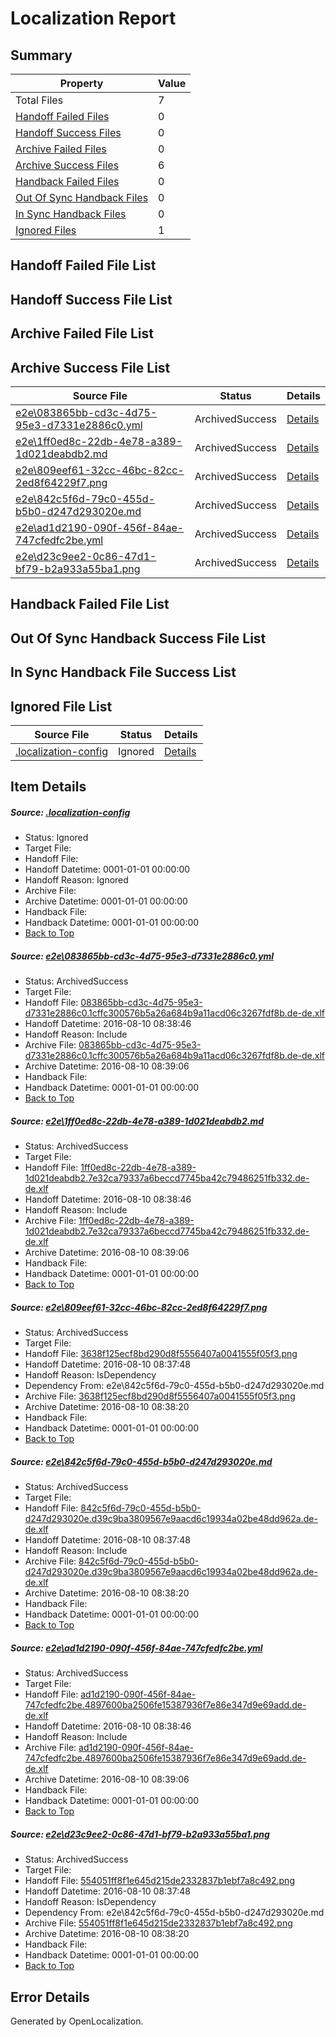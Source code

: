 # <a name='report-top'></a> Localization Report

## Summary
 Property | Value 
 -------- | ----- 
 Total Files | 7
[ Handoff Failed Files ](#handoff-failed-list)| 0
[ Handoff Success Files ](#handoff-success-list)| 0
[ Archive Failed Files ](#archive-failed-list)| 0
[ Archive Success Files ](#archive-success-list)| 6
[ Handback Failed Files ](#handback-failed-list)| 0
[ Out Of Sync Handback Files ](#outofsync-handback-success-list)| 0
[ In Sync Handback Files ](#insync-handback-success-list)| 0
[ Ignored Files ](#ignored-list)| 1

## <a name='handoff-failed-list'></a> Handoff Failed File List

## <a name='handoff-success-list'></a> Handoff Success File List

## <a name='archive-failed-list'></a> Archive Failed File List

## <a name='archive-success-list'></a> Archive Success File List
 Source File | Status | Details 
 ----------- | ------ | ------- 
 [e2e\083865bb-cd3c-4d75-95e3-d7331e2886c0.yml](https://github.com/OpenLocalizationTestOrg/oltest/blob/43795b12b0cec3e73330571561aee6dcd4fa6bc7/e2e/083865bb-cd3c-4d75-95e3-d7331e2886c0.yml) | ArchivedSuccess | [Details](#897325753cdaef1189ab0a4fdf1a211ded32ad0c1)
 [e2e\1ff0ed8c-22db-4e78-a389-1d021deabdb2.md](https://github.com/OpenLocalizationTestOrg/oltest/blob/43795b12b0cec3e73330571561aee6dcd4fa6bc7/e2e/1ff0ed8c-22db-4e78-a389-1d021deabdb2.md) | ArchivedSuccess | [Details](#6b18761b6012c1f8e7ba7ad21b94b379cfe3c7812)
 [e2e\809eef61-32cc-46bc-82cc-2ed8f64229f7.png](https://github.com/OpenLocalizationTestOrg/oltest/blob/a425dd45d56b5efcc0fbd22a76a5138cf5373cde/e2e/809eef61-32cc-46bc-82cc-2ed8f64229f7.png) | ArchivedSuccess | [Details](#3638f125ecf8bd290d8f5556407a0041555f05f33)
 [e2e\842c5f6d-79c0-455d-b5b0-d247d293020e.md](https://github.com/OpenLocalizationTestOrg/oltest/blob/a425dd45d56b5efcc0fbd22a76a5138cf5373cde/e2e/842c5f6d-79c0-455d-b5b0-d247d293020e.md) | ArchivedSuccess | [Details](#a6c4dfbe27c3e8f71dcb6643efa19f7a4649add14)
 [e2e\ad1d2190-090f-456f-84ae-747cfedfc2be.yml](https://github.com/OpenLocalizationTestOrg/oltest/blob/43795b12b0cec3e73330571561aee6dcd4fa6bc7/e2e/ad1d2190-090f-456f-84ae-747cfedfc2be.yml) | ArchivedSuccess | [Details](#3825a5976f37bb5e69be6ab58e0c3332c87d87fa5)
 [e2e\d23c9ee2-0c86-47d1-bf79-b2a933a55ba1.png](https://github.com/OpenLocalizationTestOrg/oltest/blob/a425dd45d56b5efcc0fbd22a76a5138cf5373cde/e2e/d23c9ee2-0c86-47d1-bf79-b2a933a55ba1.png) | ArchivedSuccess | [Details](#554051ff8f1e645d215de2332837b1ebf7a8c4926)

## <a name='handback-failed-list'></a> Handback Failed File List

## <a name='outofsync-handback-success-list'></a> Out Of Sync Handback Success File List

## <a name='insync-handback-success-list'></a> In Sync Handback File Success List

## <a name='ignored-list'></a> Ignored File List
 Source File | Status | Details 
 ----------- | ------ | ------- 
 [.localization-config](https://github.com/OpenLocalizationTestOrg/oltest/blob/43795b12b0cec3e73330571561aee6dcd4fa6bc7/.localization-config) | Ignored | [Details](#3d4f252ac210baf56311d7e97dcc2db10974dbd20)

## Item Details
##### <a name='3d4f252ac210baf56311d7e97dcc2db10974dbd20'></a> Source: [.localization-config](https://github.com/OpenLocalizationTestOrg/oltest/blob/43795b12b0cec3e73330571561aee6dcd4fa6bc7/.localization-config)
* Status: Ignored
* Target File: 
* Handoff File: 
* Handoff Datetime: 0001-01-01 00:00:00
* Handoff Reason: Ignored
* Archive File: 
* Archive Datetime: 0001-01-01 00:00:00
* Handback File: 
* Handback Datetime: 0001-01-01 00:00:00
* [Back to Top](#report-top)

##### <a name='897325753cdaef1189ab0a4fdf1a211ded32ad0c1'></a> Source: [e2e\083865bb-cd3c-4d75-95e3-d7331e2886c0.yml](https://github.com/OpenLocalizationTestOrg/oltest/blob/43795b12b0cec3e73330571561aee6dcd4fa6bc7/e2e/083865bb-cd3c-4d75-95e3-d7331e2886c0.yml)
* Status: ArchivedSuccess
* Target File: 
* Handoff File: [083865bb-cd3c-4d75-95e3-d7331e2886c0.1cffc300576b5a26a684b9a11acd06c3267fdf8b.de-de.xlf](https://github.com/OpenLocalizationTestOrg/olhandoff-e2e/blob/015446311a4c6a028ae84685661046d93964cd68/ol-handoff/OpenLocalizationTestOrg/ol-test-dede/ci/ht/083865bb-cd3c-4d75-95e3-d7331e2886c0.1cffc300576b5a26a684b9a11acd06c3267fdf8b.de-de.xlf)
* Handoff Datetime: 2016-08-10 08:38:46
* Handoff Reason: Include
* Archive File: [083865bb-cd3c-4d75-95e3-d7331e2886c0.1cffc300576b5a26a684b9a11acd06c3267fdf8b.de-de.xlf](https://github.com/OpenLocalizationTestOrg/olhandoff-e2e/blob/a9fad734a42b6d673b87938178127b983d879a02/ol-archive/OpenLocalizationTestOrg/ol-test-dede/ci/ht/083865bb-cd3c-4d75-95e3-d7331e2886c0.1cffc300576b5a26a684b9a11acd06c3267fdf8b.de-de.xlf)
* Archive Datetime: 2016-08-10 08:39:06
* Handback File: 
* Handback Datetime: 0001-01-01 00:00:00
* [Back to Top](#report-top)

##### <a name='6b18761b6012c1f8e7ba7ad21b94b379cfe3c7812'></a> Source: [e2e\1ff0ed8c-22db-4e78-a389-1d021deabdb2.md](https://github.com/OpenLocalizationTestOrg/oltest/blob/43795b12b0cec3e73330571561aee6dcd4fa6bc7/e2e/1ff0ed8c-22db-4e78-a389-1d021deabdb2.md)
* Status: ArchivedSuccess
* Target File: 
* Handoff File: [1ff0ed8c-22db-4e78-a389-1d021deabdb2.7e32ca79337a6beccd7745ba42c79486251fb332.de-de.xlf](https://github.com/OpenLocalizationTestOrg/olhandoff-e2e/blob/015446311a4c6a028ae84685661046d93964cd68/ol-handoff/OpenLocalizationTestOrg/ol-test-dede/ci/ht/1ff0ed8c-22db-4e78-a389-1d021deabdb2.7e32ca79337a6beccd7745ba42c79486251fb332.de-de.xlf)
* Handoff Datetime: 2016-08-10 08:38:46
* Handoff Reason: Include
* Archive File: [1ff0ed8c-22db-4e78-a389-1d021deabdb2.7e32ca79337a6beccd7745ba42c79486251fb332.de-de.xlf](https://github.com/OpenLocalizationTestOrg/olhandoff-e2e/blob/a9fad734a42b6d673b87938178127b983d879a02/ol-archive/OpenLocalizationTestOrg/ol-test-dede/ci/ht/1ff0ed8c-22db-4e78-a389-1d021deabdb2.7e32ca79337a6beccd7745ba42c79486251fb332.de-de.xlf)
* Archive Datetime: 2016-08-10 08:39:06
* Handback File: 
* Handback Datetime: 0001-01-01 00:00:00
* [Back to Top](#report-top)

##### <a name='3638f125ecf8bd290d8f5556407a0041555f05f33'></a> Source: [e2e\809eef61-32cc-46bc-82cc-2ed8f64229f7.png](https://github.com/OpenLocalizationTestOrg/oltest/blob/a425dd45d56b5efcc0fbd22a76a5138cf5373cde/e2e/809eef61-32cc-46bc-82cc-2ed8f64229f7.png)
* Status: ArchivedSuccess
* Target File: 
* Handoff File: [3638f125ecf8bd290d8f5556407a0041555f05f3.png](https://github.com/OpenLocalizationTestOrg/olhandoff-e2e/blob/a0a8ea7618812b0cfe5c83c2e8cd5c197c20de51/ol-handoff/OpenLocalizationTestOrg/ol-test-dede/ci/ht/3638f125ecf8bd290d8f5556407a0041555f05f3.png)
* Handoff Datetime: 2016-08-10 08:37:48
* Handoff Reason: IsDependency
* Dependency From: e2e\842c5f6d-79c0-455d-b5b0-d247d293020e.md
* Archive File: [3638f125ecf8bd290d8f5556407a0041555f05f3.png](https://github.com/OpenLocalizationTestOrg/olhandoff-e2e/blob/f997e533063707ebf1ce241842f37e193150679c/ol-archive/OpenLocalizationTestOrg/ol-test-dede/ci/ht/3638f125ecf8bd290d8f5556407a0041555f05f3.png)
* Archive Datetime: 2016-08-10 08:38:20
* Handback File: 
* Handback Datetime: 0001-01-01 00:00:00
* [Back to Top](#report-top)

##### <a name='a6c4dfbe27c3e8f71dcb6643efa19f7a4649add14'></a> Source: [e2e\842c5f6d-79c0-455d-b5b0-d247d293020e.md](https://github.com/OpenLocalizationTestOrg/oltest/blob/a425dd45d56b5efcc0fbd22a76a5138cf5373cde/e2e/842c5f6d-79c0-455d-b5b0-d247d293020e.md)
* Status: ArchivedSuccess
* Target File: 
* Handoff File: [842c5f6d-79c0-455d-b5b0-d247d293020e.d39c9ba3809567e9aacd6c19934a02be48dd962a.de-de.xlf](https://github.com/OpenLocalizationTestOrg/olhandoff-e2e/blob/a0a8ea7618812b0cfe5c83c2e8cd5c197c20de51/ol-handoff/OpenLocalizationTestOrg/ol-test-dede/ci/ht/842c5f6d-79c0-455d-b5b0-d247d293020e.d39c9ba3809567e9aacd6c19934a02be48dd962a.de-de.xlf)
* Handoff Datetime: 2016-08-10 08:37:48
* Handoff Reason: Include
* Archive File: [842c5f6d-79c0-455d-b5b0-d247d293020e.d39c9ba3809567e9aacd6c19934a02be48dd962a.de-de.xlf](https://github.com/OpenLocalizationTestOrg/olhandoff-e2e/blob/f997e533063707ebf1ce241842f37e193150679c/ol-archive/OpenLocalizationTestOrg/ol-test-dede/ci/ht/842c5f6d-79c0-455d-b5b0-d247d293020e.d39c9ba3809567e9aacd6c19934a02be48dd962a.de-de.xlf)
* Archive Datetime: 2016-08-10 08:38:20
* Handback File: 
* Handback Datetime: 0001-01-01 00:00:00
* [Back to Top](#report-top)

##### <a name='3825a5976f37bb5e69be6ab58e0c3332c87d87fa5'></a> Source: [e2e\ad1d2190-090f-456f-84ae-747cfedfc2be.yml](https://github.com/OpenLocalizationTestOrg/oltest/blob/43795b12b0cec3e73330571561aee6dcd4fa6bc7/e2e/ad1d2190-090f-456f-84ae-747cfedfc2be.yml)
* Status: ArchivedSuccess
* Target File: 
* Handoff File: [ad1d2190-090f-456f-84ae-747cfedfc2be.4897600ba2506fe15387936f7e86e347d9e69add.de-de.xlf](https://github.com/OpenLocalizationTestOrg/olhandoff-e2e/blob/015446311a4c6a028ae84685661046d93964cd68/ol-handoff/OpenLocalizationTestOrg/ol-test-dede/ci/ht/ad1d2190-090f-456f-84ae-747cfedfc2be.4897600ba2506fe15387936f7e86e347d9e69add.de-de.xlf)
* Handoff Datetime: 2016-08-10 08:38:46
* Handoff Reason: Include
* Archive File: [ad1d2190-090f-456f-84ae-747cfedfc2be.4897600ba2506fe15387936f7e86e347d9e69add.de-de.xlf](https://github.com/OpenLocalizationTestOrg/olhandoff-e2e/blob/a9fad734a42b6d673b87938178127b983d879a02/ol-archive/OpenLocalizationTestOrg/ol-test-dede/ci/ht/ad1d2190-090f-456f-84ae-747cfedfc2be.4897600ba2506fe15387936f7e86e347d9e69add.de-de.xlf)
* Archive Datetime: 2016-08-10 08:39:06
* Handback File: 
* Handback Datetime: 0001-01-01 00:00:00
* [Back to Top](#report-top)

##### <a name='554051ff8f1e645d215de2332837b1ebf7a8c4926'></a> Source: [e2e\d23c9ee2-0c86-47d1-bf79-b2a933a55ba1.png](https://github.com/OpenLocalizationTestOrg/oltest/blob/a425dd45d56b5efcc0fbd22a76a5138cf5373cde/e2e/d23c9ee2-0c86-47d1-bf79-b2a933a55ba1.png)
* Status: ArchivedSuccess
* Target File: 
* Handoff File: [554051ff8f1e645d215de2332837b1ebf7a8c492.png](https://github.com/OpenLocalizationTestOrg/olhandoff-e2e/blob/a0a8ea7618812b0cfe5c83c2e8cd5c197c20de51/ol-handoff/OpenLocalizationTestOrg/ol-test-dede/ci/ht/554051ff8f1e645d215de2332837b1ebf7a8c492.png)
* Handoff Datetime: 2016-08-10 08:37:48
* Handoff Reason: IsDependency
* Dependency From: e2e\842c5f6d-79c0-455d-b5b0-d247d293020e.md
* Archive File: [554051ff8f1e645d215de2332837b1ebf7a8c492.png](https://github.com/OpenLocalizationTestOrg/olhandoff-e2e/blob/f997e533063707ebf1ce241842f37e193150679c/ol-archive/OpenLocalizationTestOrg/ol-test-dede/ci/ht/554051ff8f1e645d215de2332837b1ebf7a8c492.png)
* Archive Datetime: 2016-08-10 08:38:20
* Handback File: 
* Handback Datetime: 0001-01-01 00:00:00
* [Back to Top](#report-top)


## Error Details

Generated by OpenLocalization.
